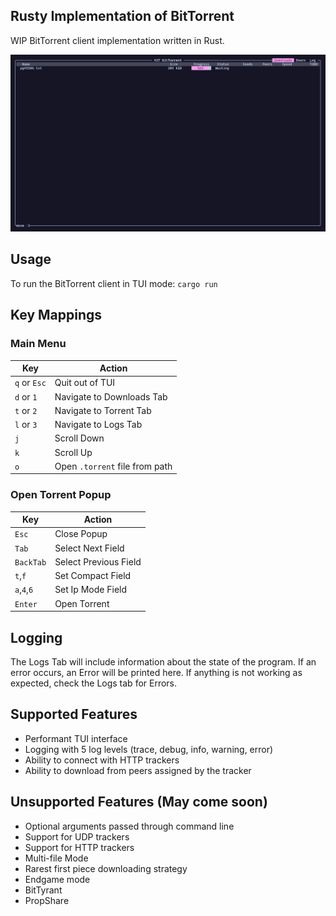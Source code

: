 ## Rusty Implementation of BitTorrent 
WIP BitTorrent client implementation written in Rust.

![TUI prototype](/image.png)

## Usage
To run the BitTorrent client in TUI mode: 
`cargo run`

## Key Mappings
### Main Menu

| Key | Action |
| -------- | ------- |
| `q` or `Esc` | Quit out of TUI |
| `d` or `1` | Navigate to Downloads Tab |
| `t` or `2` | Navigate to Torrent Tab |
| `l` or `3` | Navigate to Logs Tab |
| `j` | Scroll Down |
| `k` | Scroll Up |
| `o` | Open `.torrent` file from path |

### Open Torrent Popup

| Key | Action |
| -------- | ------- |
| `Esc` | Close Popup |
| `Tab` | Select Next Field |
| `BackTab` | Select Previous Field |
| `t`,`f` | Set Compact Field |
| `a`,`4`,`6` | Set Ip Mode Field |
| `Enter` | Open Torrent |


## Logging
The Logs Tab will include information about the state of the program. If an error occurs, an Error will be printed here.
If anything is not working as expected, check the Logs tab for Errors.

## Supported Features
- Performant TUI interface
- Logging with 5 log levels (trace, debug, info, warning, error)
- Ability to connect with HTTP trackers 
- Ability to download from peers assigned by the tracker 


## Unsupported Features (May come soon)
- Optional arguments passed through command line
- Support for UDP trackers
- Support for HTTP trackers
- Multi-file Mode
- Rarest first piece downloading strategy
- Endgame mode
- BitTyrant
- PropShare

